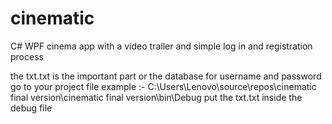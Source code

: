 # cinematic
C# WPF cinema app with a video trailer and simple log in and registration process

the txt.txt is the important part or the database for username and password
go to your project file example :-
C:\Users\Lenovo\source\repos\cinematic final version\cinematic final version\bin\Debug
put the txt.txt inside the debug file
